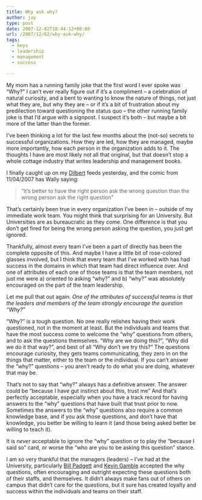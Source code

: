 ```yaml
---
title: Why ask why?
author: jay
type: post
date: 2007-12-02T18:44:12+00:00
url: /2007/12/02/why-ask-why/
tags:
  - keys
  - leadership
  - management
  - success

---
```

My mom has a running family joke that the first word I ever spoke was “Why?” I can’t ever really figure out if it’s a compliment &#8211; a celebration of natural curiosity, and a bent to wanting to know the nature of things, not just what they are, but why they are &#8211; or if it’s a bit of frustration about my predilection toward questioning the status quo &#8211; the other running family joke is that I’d argue with a signpost. I suspect it’s both &#8211; but maybe a bit more of the latter than the former.

I’ve been thinking a lot for the last few months about the (not-so) secrets to successful organizations. How they are led, how they are managed, maybe more importantly, how each person in the organization adds to it. The thoughts I have are most likely not all that original, but that doesn’t stop a whole cottage industry that writes leadership and management books.

I finally caught up on my [Dilbert][1] feeds yesterday, and the comic from 11/04/2007 has Wally saying:

> “It’s better to have the right person ask the wrong question than the wrong person ask the right question”

That’s certainly been true in every organization I’ve been in &#8211; outside of my immediate work team. You might think that surprising for an University. But Universities are as bureaucratic as they come. One difference is that you don’t get fired for being the wrong person asking the question, you just get ignored.

Thankfully, almost every team I’ve been a part of directly has been the complete opposite of this. And maybe I have a little bit of rose-colored glasses involved, but I think that every team that I’ve worked with has had success in the domains in which that team had direct influence over. And one of attributes of each one of those teams is that the team members, not just me were a) oriented to asking “why?” and b) “why?” was absolutely encouraged on the part of the team leadership.

Let me pull that out again. _One of the attributes of successful teams is that the leaders and members of the team strongly encourage the question “Why?”_

“Why?” is a tough question. No one really relishes having their work questioned, not in the moment at least. But the individuals and teams that have the most success come to welcome the “why” questions from others, and to ask the questions themselves. “Why are we doing this?”, “Why did we do it that way?”, and best of all “Why don’t we try this?” The questions encourage curiosity, they gets teams communicating, they zero in on the things that matter, either to the team or the individual. If you can’t answer the “why?” questions &#8211; you aren’t ready to do what you are doing, whatever that may be.

That’s not to say that “why?” always has a definitive answer. The answer could be “because I have gut instinct about this, trust me” And that’s perfectly acceptable, especially when you have a track record for having answers to the “why” questions that have built that trust prior to now. Sometimes the answers to the “why” questions also require a common knowledge base, and if you ask those questions, and don’t have that knowledge, you better be willing to learn it (and those being asked better be willing to teach it).

It is _never_ acceptable to ignore the “why” question or to play the “because I said so” card, or worse the “who are you to be asking this question” stance.

I am so very thankful that the managers (leaders) &#8211; I’ve had at the University, particularly [Bill Padgett][2] and [Kevin Gamble][3] accepted the why questions, often encouraging and outright expecting these questions both of their staffs, and themselves. It didn’t always make fans out of others on campus that didn’t care for the questions, but it sure has created loyalty and success within the individuals and teams on their staff.

 [1]: http://www.dilbert.com
 [2]: http://www.billpadgett.com
 [3]: http://blog.k1v1n.com